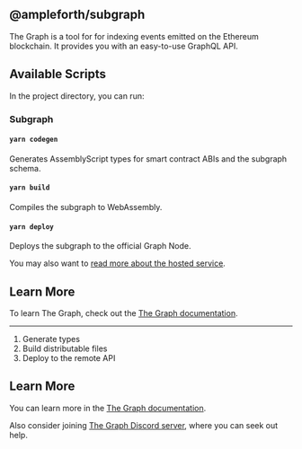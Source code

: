 ## @ampleforth/subgraph

The Graph is a tool for for indexing events emitted on the Ethereum blockchain. It provides you with an easy-to-use GraphQL API.

## Available Scripts

In the project directory, you can run:

### Subgraph

#### `yarn codegen`

Generates AssemblyScript types for smart contract ABIs and the subgraph schema.

#### `yarn build`

Compiles the subgraph to WebAssembly.

#### `yarn deploy`

Deploys the subgraph to the official Graph Node.<br/>

You may also want to [read more about the hosted service](https://thegraph.com/docs/quick-start#hosted-service).

## Learn More

To learn The Graph, check out the [The Graph documentation](https://thegraph.com/docs).

---

1. Generate types
2. Build distributable files
3. Deploy to the remote API

## Learn More

You can learn more in the [The Graph documentation](https://thegraph.com/docs).<br/>

Also consider joining [The Graph Discord server](https://discord.gg/vtvv7FP), where you can seek out help.
